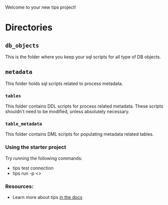 Welcome to your new tips project!

# Directories

## `db_objects`
This is the folder where you keep your sql scripts for all type of DB objects.


## `metadata`
This folder holds sql scripts related to process metadata.

### `tables`
This folder contains DDL scripts for process related metadata. These scripts shouldn't need to be modified, unless absolutely necessary.

### `table_metadata`
This folder contains DML scripts for populating metadata related tables.


### Using the starter project

Try running the following commands:
- tips test connection
- tips run -p <<proccess name>>


### Resources:
- Learn more about tips [in the docs](htts://localhost:3000/introduction)
